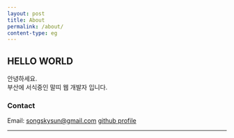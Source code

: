 ```yaml
---
layout: post
title: About
permalink: /about/
content-type: eg
---
```


## HELLO WORLD
안녕하세요. <br>
부산에 서식중인 말띠 웹 개발자 입니다.<br>


### Contact

Email: songskysun@gmail.com
[github profile](https://github.com/songskysun)

---
